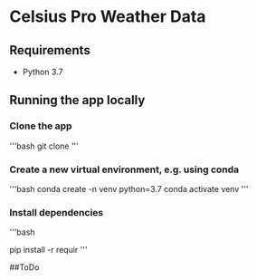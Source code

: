 # Celsius Pro Weather Data

## Requirements
* Python 3.7

## Running the app locally
### Clone the app
'''bash
git clone 
'''


### Create a new virtual environment, e.g. using conda
'''bash
conda create -n venv python=3.7
conda activate venv
'''
### Install dependencies
'''bash

pip install -r requir
'''

##ToDo
